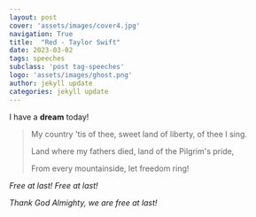 ```yaml
---
layout: post
cover: 'assets/images/cover4.jpg'
navigation: True
title:  "Red - Taylor Swift"
date: 2023-03-02
tags: speeches
subclass: 'post tag-speeches'
logo: 'assets/images/ghost.png'
author: jekyll update
categories: jekyll update
---
```


I have a **dream** today!

>  My country 'tis of thee, sweet land of liberty, of thee I sing.
>  
>  Land where my fathers died, land of the Pilgrim's pride,
>  
>  From every mountainside, let freedom ring!



*Free at last! Free at last!*

*Thank God Almighty, we are free at last!*
